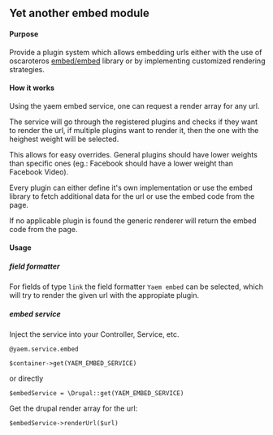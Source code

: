 ## Yet another embed module

#### Purpose

Provide a plugin system which allows embedding urls either with the 
use of oscaroteros [embed/embed](https://github.com/oscarotero/Embed) library 
or by implementing customized rendering strategies.

#### How it works

Using the yaem embed service, one can request a render array for any url. 

The service will go through the registered plugins and checks if they want to 
render the url, if multiple plugins want to render it, then the one with the 
heighest weight will be selected. 

This allows for easy overrides. General plugins should have lower weights than 
specific ones (eg.: Facebook should have a lower weight than Facebook Video).

Every plugin can either define it's own implementation or use the embed library
to fetch additional data for the url or use the embed code from the page.

If no applicable plugin is found the generic renderer will return the embed
code from the page.

#### Usage

##### field formatter

For fields of type `link` the field formatter `Yaem embed` can be selected, which
will try to render the given url with the appropiate plugin.

##### embed service

Inject the service into your Controller, Service, etc.

   `@yaem.service.embed`
   
   `$container->get(YAEM_EMBED_SERVICE)`

or directly

   `$embedService = \Drupal::get(YAEM_EMBED_SERVICE)`
    
Get the drupal render array for the url:

  `$embedService->renderUrl($url)`